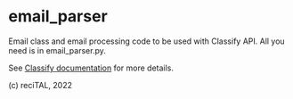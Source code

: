 # email_parser
Email class and email processing code to be used with Classify API. All you need is in email_parser.py.

See [Classify documentation](https://docs.recital.ai/classify/) for more details.

(c) reciTAL, 2022

